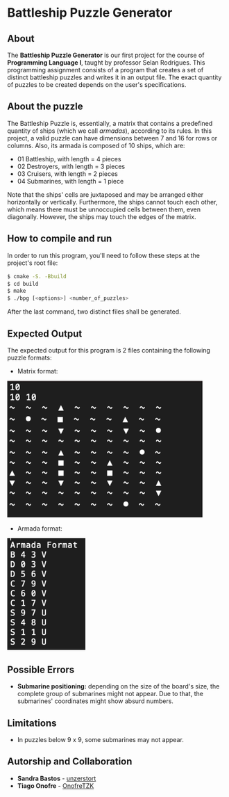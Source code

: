 # Battleship Puzzle Generator
## About
The **Battleship Puzzle Generator** is our first project for the course of **Programming Language I**, taught by professor Selan Rodrigues. This programming assignment consists of a program that creates a set of distinct battleship puzzles and writes it in an output file. The exact quantity of puzzles to be created depends on the user's specifications. 

## About the puzzle
The Battleship Puzzle is, essentially, a matrix that contains a predefined quantity of ships (which we call *armadas*), according to its rules. In this project, a valid puzzle can have dimensions between 7 and 16 for rows or columns. Also, its armada is composed of 10 ships, which are:

* 01 Battleship, with length = 4 pieces
* 02 Destroyers, with length = 3 pieces
* 03 Cruisers, with length = 2 pieces
* 04 Submarines, with length = 1 piece

Note that the ships' cells are juxtaposed and may be arranged either horizontally or vertically. Furthermore, the ships cannot touch each other, which means there must be unnoccupied cells between them, even diagonally. However, the ships may touch the edges of the matrix.

## How to compile and run

In order to run this program, you'll need to follow these steps at the project's root file:

```bash
$ cmake -S. -Bbuild
$ cd build
$ make
$ ./bpg [<options>] <number_of_puzzles>
```
After the last command, two distinct files shall be generated. 

## Expected Output
The expected output for this program is 2 files containing the following puzzle formats:

* Matrix format:


<img src="./images/BPMatrix.png" width=450>


* Armada format:



<img src="./images/BPArmada.png" width=180>



## Possible Errors
* **Submarine positioning:** depending on the size of the board's size, the complete group of submarines might not appear. Due to that, the submarines' coordinates might show absurd numbers.

## Limitations 
* In puzzles below 9 x 9, some submarines may not appear.

## Autorship and Collaboration

* **Sandra Bastos** - [unzerstort](https://github.com/unzerstort)
* **Tiago Onofre** - [OnofreTZK](https://github.com/OnofreTZK)

